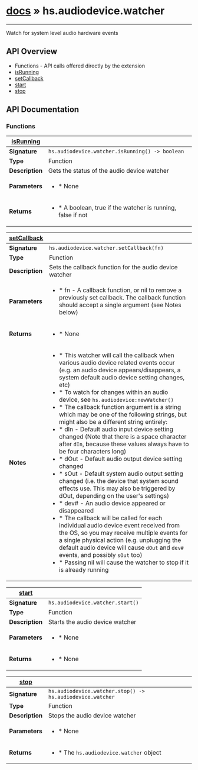 # [docs](index.md) » hs.audiodevice.watcher
---

Watch for system level audio hardware events

## API Overview
* Functions - API calls offered directly by the extension
 * [isRunning](#isRunning)
 * [setCallback](#setCallback)
 * [start](#start)
 * [stop](#stop)

## API Documentation

### Functions

| [isRunning](#isRunning)         |                                                                                     |
| --------------------------------------------|-------------------------------------------------------------------------------------|
| **Signature**                               | `hs.audiodevice.watcher.isRunning() -> boolean`                                                                    |
| **Type**                                    | Function                                                                     |
| **Description**                             | Gets the status of the audio device watcher                                                                     |
| **Parameters**                              | <ul><li> * None</li></ul> |
| **Returns**                                 | <ul><li> * A boolean, true if the watcher is running, false if not</li></ul>          |

| [setCallback](#setCallback)         |                                                                                     |
| --------------------------------------------|-------------------------------------------------------------------------------------|
| **Signature**                               | `hs.audiodevice.watcher.setCallback(fn)`                                                                    |
| **Type**                                    | Function                                                                     |
| **Description**                             | Sets the callback function for the audio device watcher                                                                     |
| **Parameters**                              | <ul><li> * fn - A callback function, or nil to remove a previously set callback. The callback function should accept a single argument (see Notes below)</li></ul> |
| **Returns**                                 | <ul><li> * None</li></ul>          |
| **Notes**                                   | <ul><li> * This watcher will call the callback when various audio device related events occur (e.g. an audio device appears/disappears, a system default audio device setting changes, etc)</li><li> * To watch for changes within an audio device, see `hs.audiodevice:newWatcher()`</li><li> * The callback function argument is a string which may be one of the following strings, but might also be a different string entirely:</li><li>  * dIn  - Default audio input device setting changed (Note that there is a space character after `dIn`, because these values always have to be four characters long)</li><li>  * dOut - Default audio output device setting changed</li><li>  * sOut - Default system audio output setting changed (i.e. the device that system sound effects use. This may also be triggered by dOut, depending on the user's settings)</li><li>  * dev# - An audio device appeared or disappeared</li><li> * The callback will be called for each individual audio device event received from the OS, so you may receive multiple events for a single physical action (e.g. unplugging the default audio device will cause `dOut` and `dev#` events, and possibly `sOut` too)</li><li> * Passing nil will cause the watcher to stop if it is already running</li></ul>                |

| [start](#start)         |                                                                                     |
| --------------------------------------------|-------------------------------------------------------------------------------------|
| **Signature**                               | `hs.audiodevice.watcher.start()`                                                                    |
| **Type**                                    | Function                                                                     |
| **Description**                             | Starts the audio device watcher                                                                     |
| **Parameters**                              | <ul><li> * None</li></ul> |
| **Returns**                                 | <ul><li> * None</li></ul>          |

| [stop](#stop)         |                                                                                     |
| --------------------------------------------|-------------------------------------------------------------------------------------|
| **Signature**                               | `hs.audiodevice.watcher.stop() -> hs.audiodevice.watcher`                                                                    |
| **Type**                                    | Function                                                                     |
| **Description**                             | Stops the audio device watcher                                                                     |
| **Parameters**                              | <ul><li> * None</li></ul> |
| **Returns**                                 | <ul><li> * The `hs.audiodevice.watcher` object</li></ul>          |

